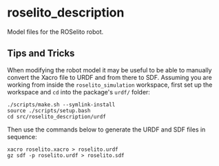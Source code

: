# roselito_description

Model files for the ROSelito robot.

## Tips and Tricks

When modifying the robot model it may be useful to be able to manually convert the Xacro file to URDF and from there to SDF. Assuming you are working from inside the `roselito_simulation` workspace, first set up the workspace and `cd` into the package's `urdf/` folder:

    ./scripts/make.sh --symlink-install
    source ./scripts/setup.bash
    cd src/roselito_description/urdf

Then use the commands below to generate the URDF and SDF files in sequence:

    xacro roselito.xacro > roselito.urdf
    gz sdf -p roselito.urdf > roselito.sdf
